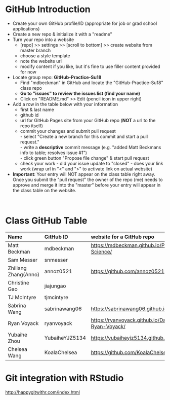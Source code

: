 # GitHub Introduction


- Create your own GitHub profile/ID (appropriate for job or grad school applications)  
- Create a new repo & initialize it with a "readme"   
- Turn your repo into a website  
    - [repo] >> settings >> [scroll to bottom] >> create website from master branch  
    - choose a style template 
    - note the website url  
    - modify content if you like, but it's fine to use filler content provided for now  
- Locate group repo: **GitHub-Practice-Su18**
    - Find "mdbeckman" in GitHub and locate the "GitHub-Practice-Su18" class repo
    - **Go to "issues" to review the issues list (find your name)**
    - Click on "README.md" >> Edit (pencil icon in upper right)
- Add a row in the table below with your information   
    - first & last name  
    - github id  
    - url for GitHub Pages site from your GitHub repo (**NOT** a url to the repo itself)
    - commit your changes and submit pull request   
            - select "Create a new branch for this commit and start a pull request."   
            - write a **descriptive** commit message (e.g. "added Matt Beckmans info to table; resolves issue #1")  
            - click green button "Propose file change" & start pull request  
    - check your work
            - did your issue update to "closed"
            - does your link work (wrap url in "<" and ">" to activate link on actual website)  
- **Important**: Your entry will NOT appear on the class table right away.  Once you submit the "pull request" the owner of the repo (me) needs to approve and merge it into the "master" before your entry will appear in the class table on the website. 

<br>

# Class GitHub Table 

|Name                     |GitHub ID             |website for a GitHub repo                                | 
|:------------------------|:---------------------|:--------------------------------------------------------|  
| Matt Beckman    | mdbeckman      | <https://mdbeckman.github.io/PSU-Data-Science/>   |  
| Sam Messer | snmesser | |
| Zhiliang Zhang(Anno) | annoz0521 | <https://github.com/annoz0521>  |
| Christine Gao | jiajungao |  |
| TJ McIntyre | tjmcintyre |  |
| Sabrina Wang    | sabrinawang06  | <https://sabrinawang06.github.io/484project/>     |
| Ryan Voyack     | ryanvoyack     | <https://ryanvoyack.github.io/Data-Analysis-Ryan-Voyack/> |
| Yubaihe Zhou    | YubaiheYJZ5134 | <https://yubaiheyjz5134.github.io/getstarted/>   |
| Chelsea Wang | KoalaChelsea | <https://github.com/KoalaChelsea> |
# Git integration with RStudio

<http://happygitwithr.com/index.html>


